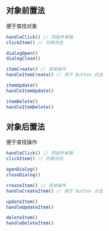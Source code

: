 ## 对象前置法

便于查找对象

```javascript
handleClick() // 同组件单独
clickItem() // 列表状态

dialogOpen()
dialogClose()

itemCreate() // 具体操作
handleItemCreate() // 用于 Button 点击

itemUpdate()
handleItemUpdate()

itemDelete()
handleItemDelete()
```

## 对象后置法

便于查找操作

```javascript
handleClick() // 同组件单独
clickItem() // 列表状态

openDialog()
closeDialog()

createItem() // 具体操作
handleCreateItem() // 用于 Button 点击

updateItem()
handleUpdateItem()

deleteItem()
handleDeleteItem()
```
